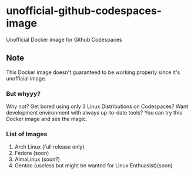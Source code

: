 # unofficial-github-codespaces-image
Unofficial Docker image for Github Codespaces
## Note
This Docker image doesn't guaranteed to be working properly since it's unofficial image. 
### But whyyy?
Why not?
Get bored using only 3 Linux Distributions on Codespaces? Want development environment with always up-to-date tools? You can try this Docker image and see the magic.
### List of Images
1. Arch Linux (full release only)
2. Fedora (soon)
3. AlmaLinux (soon?)
4. Gentoo (useless but might be wanted for Linux Enthuasist)(soon)
